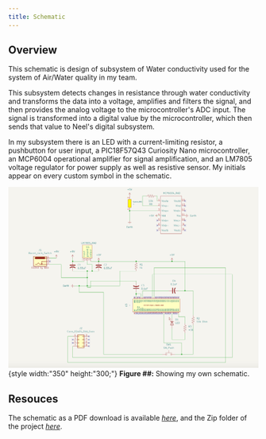 ```yaml
---
title: Schematic
---
```


## Overview

This schematic is design of subsystem of Water conductivity used for the system of Air/Water quality in my team.

This subsystem detects changes in resistance through water conductivity and transforms the data into a voltage, amplifies and filters the signal, and then provides the analog voltage to the microcontroller's ADC input.  The signal is transformed into a digital value by the microcontroller, which then sends that value to Neel's digital subsystem.

In my subsystem there is an LED with a current-limiting resistor, a pushbutton for user input, a PIC18F57Q43 Curiosity Nano microcontroller, an MCP6004 operational amplifier for signal amplification, and an LM7805 voltage regulator for power supply as well as resistive sensor.  My initials appear on every custom symbol in the schematic.

![schematic](kicad_screenshot.png){style width:"350" height:"300;"}
**Figure ##:** Showing my own schematic.


## Resouces

The schematic as a PDF download is available [*here*](Individual_schematic.pdf), and the Zip folder of the project [*here*](Individual_schematic.zip).